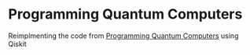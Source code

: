# Programming Quantum Computers

Reimplmenting the code from [Programming Quantum Computers](https://www.oreilly.com/library/view/programming-quantum-computers/9781492039679/) using Qiskit
